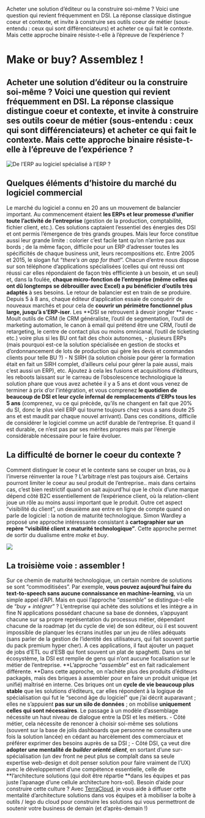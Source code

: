 Acheter une solution d’éditeur ou la construire soi-même ? Voici une question qui revient fréquemment en DSI. La réponse classique distingue coeur et contexte, et invite à construire ses outils coeur de métier (sous-entendu : ceux qui sont différenciateurs) et acheter ce qui fait le contexte. Mais cette approche binaire résiste-t-elle à l’épreuve de l’expérience ?

# Make or buy? Assemblez !

## Acheter une solution d’éditeur ou la construire soi-même ? Voici une question qui revient fréquemment en DSI. La réponse classique distingue coeur et contexte, et invite à construire ses outils coeur de métier (sous-entendu : ceux qui sont différenciateurs) et acheter ce qui fait le contexte. Mais cette approche binaire résiste-t-elle à l’épreuve de l’expérience ?

![De l’ERP au logiciel spécialisé à l’ERP ?](/images/blog/1oYsp7VM9OfsizRMLFj0q2Q.webp)

## Quelques éléments d’histoire du marché du logiciel commercial

Le marché du logiciel a connu en 20 ans un mouvement de balancier important. Au commencement étaient **les ERPs et leur promesse d’unifier toute l’activité de l’entreprise** (gestion de la production, comptabilité, fichier client, etc.). Ces solutions captaient l’essentiel des énergies des DSI et ont permis l’émergence de très grands groupes. Mais leur force constitue aussi leur grande limite : colorier c’est facile tant qu’on n’arrive pas aux bords ; de la même façon, difficile pour un ERP d’adresser toutes les spécificités de chaque business unit, leurs recompositions etc. Entre 2005 et 2015, le slogan fut “*there’s an app for that!*”. Chacun d’entre nous dispose sur son téléphone d’applications spécialisées (celles qui ont réussi ont réussi car elles répondaient de façon très effficiente à un besoin, et un seul) et, dans la foulée, **chaque micro-fonction de l’entreprise (même celles qui ont dû longtemps se débrouiller avec Excel) a pu bénéficier d’outils très adaptés** à ses besoins. Le retour de balancier est en train de se produire. Depuis 5 à 8 ans, chaque éditeur d’application essaie de conquérir de nouveaux marchés et pour cela de **couvrir un périmètre fonctionnel plus large, jusqu’à s’ERP-iser**. Les **DSI se retrouvent à devoir jongler **avec - Moult outils de CRM (le CRM généraliste, l’outil de segmentation, l’outil de marketing automation, le canon à email qui prétend être une CRM, l’outil de retargeting, le centre de contact plus ou moins omnicanal, l’outil de ticketing etc.) voire plus si les BU ont fait des choix autonomes, - plusieurs ERPs (mais pourquoi est-ce la solution spécialisée en gestion de stocks et d’ordonnancement de lots de production qui gère les devis et commandes clients pour telle BU ?) - N SIRH (la solution choisie pour gérer la formation était en fait un SIRH complet, d’ailleurs celui pour gérer la paie aussi, mais c’est aussi un ERP), etc. Ajoutez à cela les fusions et acquisitions d’éditeurs, les reboots laissant sur le carreau de l’obsolescence technologique la solution phare que vous avez achetée il y a 5 ans et dont vous venez de terminer à prix d’or l’intégration, et vous comprenez **le quotidien de beaucoup de DSI et leur cycle infernal de remplacements d’ERPs tous les 5 ans** (comprenez, vu ce qui précède, qu’ils ne changent en fait que 20% du SI, donc le plus vieil ERP qui tourne toujours chez vous a sans doute 25 ans et est maudit par chaque nouvel arrivant). Dans ces conditions, difficile de considérer le logiciel comme un actif durable de l’entreprise. Et quand il est durable, ce n’est pas par ses mérites propres mais par l’énergie considérable nécessaire pour le faire évoluer.

## La difficulté de borner le coeur du contexte ?

Comment distinguer le coeur et le contexte sans se couper un bras, ou à l’inverse réinventer la roue ? L’arbitrage n’est pas toujours aisé. Certains pourront limiter le coeur au seul produit de l’entreprise.. mais dans certains cas, c’est bien restrictif quand on sait aujourd’hui que le choix d’une marque dépend côté B2C essentiellement de l’expérience client, où la relation-client joue un rôle au moins aussi important que le produit. Outre cet aspect “visibilité du client”, un deuxième axe entre en ligne de compte quand on parle de logiciel : la notion de maturité technologique. Simon Wardley a proposé une approche intéressante consistant à **cartographier sur un repère “visibilité client x maturité technologique”**. Cette approche permet de sortir du dualisme entre *make* et *buy*.

![](/images/blog/1zyiaJJW3mX2vfm-4aKqzhA-1024x626.webp)

## La troisième voie : assembler !

Sur ce chemin de maturité technologique, un certain nombre de solutions se sont “commoditisées”. Par exemple, **vous pouvez aujourd’hui faire du text-to-speech sans aucune connaissance en machine-learning**, via un simple appel d’API. Mais en quoi l’approche “*assemble*” se distingue-t-elle de “*buy + intégrer*” ? L’entreprise qui achète des solutions et les intègre a in fine N applications possédant chacune sa base de données, s’appuyant chacune sur sa propre représentation du processus métier, dépendant chacune de la roadmap (et du cycle de vie) de son éditeur, où il est souvent impossible de planquer les écrans inutiles par un jeu de rôles adéquats (sans parler de la gestion de l’identité des utilisateurs, qui fait souvent partie du pack premium hyper cher). A ces applications, il faut ajouter un paquet de jobs d’ETL ou d’ESB qui font souvent un plat de spaghetti. Dans un tel écosystème, la DSI est remplie de gens qui n’ont aucune focalisation sur le métier de l’entreprise. **L’approche “*assemble”* est en fait radicalement différente. **Dans cette approche, on n’achète plus des produits d’éditeurs packagés, mais des briques à assembler pour en faire un produit unique (et unifié) maîtrisé en interne. Ces briques ont un **cycle de vie beaucoup plus stable** que les solutions d’éditeurs, car elles répondent à la logique de spécialisation qui fut le “second âge du logiciel” que j’ai décrit auparavant ; elles ne s’appuient **pas sur un silo de données** ; on mobilise **uniquement celles qui sont nécessaires**. Le passage à un modèle d’assemblage nécessite un haut niveau de dialogue entre la DSI et les métiers. - Côté métier, cela nécessite de renoncer à choisir soi-même ses solutions (souvent sur la base de jolis dashboards que personne ne consultera une fois la solution lancée) en cédant au harcèlement des commerciaux et préférer exprimer des besoins auprès de sa DSI ; - Côté DSI, ça veut dire **adopter une mentalité de *builder orienté client***, en sortant d’une sur-spécialisation (un dev front ne peut plus se complaît dans sa seule expertise web-design et doit penser solution pour faire vraiment de l’UX) avec le développement d’une compétence essentielle, celle de **l’architecture solutions (qui doit être répartie **dans les équipes et pas juste l’apanage d’une cellule architecture hors-sol).  Besoin d’aide pour construire cette culture ? Avec [TerraCloud](../../../../../index.html), je vous aide à diffuser cette mentalité d’architecture solutions dans vos équipes et à mobiliser la boîte à outils / lego du cloud pour construire les solutions qui vous permettront de soutenir votre business de demain (et d’après-demain !)